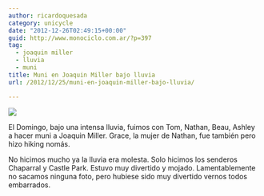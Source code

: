 ```yaml
---
author: ricardoquesada
category: unicycle
date: "2012-12-26T02:49:15+00:00"
guid: http://www.monociclo.com.ar/?p=397
tag:
  - joaquin miller
  - lluvia
  - muni
title: Muni en Joaquin Miller bajo lluvia
url: /2012/12/25/muni-en-joaquin-miller-bajo-lluvia/

---
```

![](/images/muni-en-joaquin-miller-bajo-lluvia.jpg)

El Domingo, bajo una intensa lluvia, fuimos con Tom, Nathan, Beau, Ashley a hacer muni a Joaquin Miller.
Grace, la mujer de Nathan, fue también pero hizo hiking nomás.

No hicimos mucho ya la lluvia era molesta.
Solo hicimos los senderos Chaparral y Castle Park.
Estuvo muy divertido y mojado.
Lamentablemente no sacamos ninguna foto,
pero hubiese sido muy divertido vernos todos embarrados.
